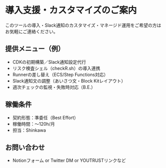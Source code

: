 # 導入支援・カスタマイズのご案内

このツールの導入・Slack通知のカスタマイズ・マネージド運用をご希望の方はお気軽にご連絡ください。

## 提供メニュー（例）
- CDKの初期構築／Slack通知設定代行
- リスク検査シェル（checkR.sh）の導入連携
- Runnerの差し替え（ECS/Step Functions対応）
- Slack通知文の調整（あいさつ文・Block Kitレイアウト）
- 週次チェックの監視・失敗時対応（B.E.）

## 稼働条件
- 契約形態：準委任（Best Effort）
- 稼働時間：〜120h/月
- 担当：Shinkawa

## お問い合わせ
- Notionフォーム or Twitter DM or YOUTRUSTリンクなど
